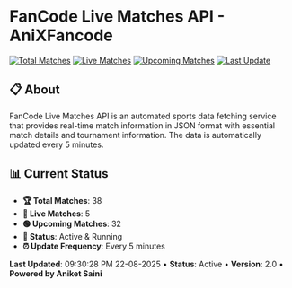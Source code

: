 # FanCode Live Matches API - AniXFancode

[![Total Matches](https://img.shields.io/badge/Total%20Matches-38-blue)](https://github.com/AniketSainiOp/AniXFancode)
[![Live Matches](https://img.shields.io/badge/Live%20Matches-5-red)](https://github.com/AniketSainiOp/AniXFancode)
[![Upcoming Matches](https://img.shields.io/badge/Upcoming%20Matches-32-green)](https://github.com/AniketSainiOp/AniXFancode)
[![Last Update](https://img.shields.io/badge/Last%20Update-09%3A30%3A28%20PM%2022-08-2025-orange)](https://github.com/AniketSainiOp/AniXFancode)

## 📋 About

FanCode Live Matches API is an automated sports data fetching service that provides real-time match information in JSON format with essential match details and tournament information. The data is automatically updated every 5 minutes.

## 📊 Current Status

- **🏆 Total Matches**: 38
- **🔴 Live Matches**: 5
- **🟢 Upcoming Matches**: 32
- **📡 Status**: Active & Running
- **⏰ Update Frequency**: Every 5 minutes

**Last Updated**: 09:30:28 PM 22-08-2025 • **Status**: Active • **Version**: 2.0 • **Powered by Aniket Saini**
